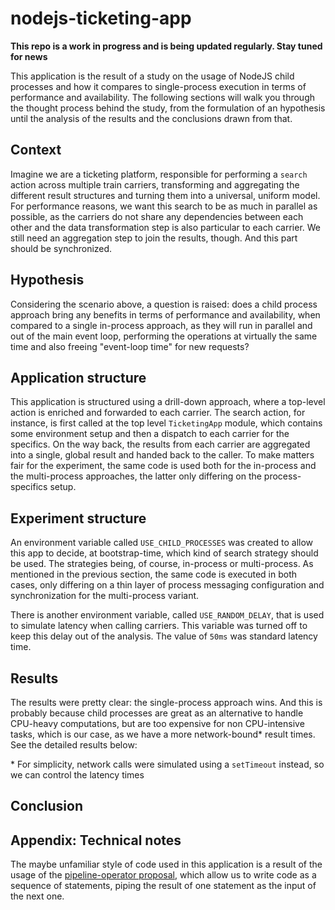 # nodejs-ticketing-app

**This repo is a work in progress and is being updated regularly. Stay tuned for news**

This application is the result of a study on the usage of NodeJS child processes and how it compares to single-process execution in terms of performance and availability. The following sections will walk you through the thought process behind the study, from the formulation of an hypothesis until the analysis of the results and the conclusions drawn from that.

## Context

Imagine we are a ticketing platform, responsible for performing a `search` action across multiple train carriers, transforming and aggregating the different result structures and turning them into a universal, uniform model. For performance reasons, we want this search to be as much in parallel as possible, as the carriers do not share any dependencies between each other and the data transformation step is also particular to each carrier. We still need an aggregation step to join the results, though. And this part should be synchronized.

## Hypothesis

Considering the scenario above, a question is raised: does a child process approach bring any benefits in terms of performance and availability, when compared to a single in-process approach, as they will run in parallel and out of the main event loop, performing the operations at virtually the same time and also freeing "event-loop time" for new requests?

## Application structure

This application is structured using a drill-down approach, where a top-level action is enriched and forwarded to each carrier. The search action, for instance, is first called at the top level `TicketingApp` module, which contains some environment setup and then a dispatch to each carrier for the specifics. On the way back, the results from each carrier are aggregated into a single, global result and handed back to the caller. To make matters fair for the experiment, the same code is used both for the in-process and the multi-process approaches, the latter only differing on the process-specifics setup.

## Experiment structure

An environment variable called `USE_CHILD_PROCESSES` was created to allow this app to decide, at bootstrap-time, which kind of search strategy should be used. The strategies being, of course, in-process or multi-process. As mentioned in the previous section, the same code is executed in both cases, only differing on a thin layer of process messaging configuration and synchronization for the multi-process variant.

There is another environment variable, called `USE_RANDOM_DELAY`, that is used to simulate latency when calling carriers. This variable was turned off to keep this delay out of the analysis. The value of `50ms` was standard latency time.

## Results

The results were pretty clear: the single-process approach wins. And this is probably because child processes are great as an alternative to handle CPU-heavy computations, but are too expensive for non CPU-intensive tasks, which is our case, as we have a more network-bound\* result times. See the detailed results below:

\* For simplicity, network calls were simulated using a `setTimeout` instead, so we can control the latency times

## Conclusion

## Appendix: Technical notes

The maybe unfamiliar style of code used in this application is a result of the usage of the [pipeline-operator proposal](https://github.com/tc39/proposal-pipeline-operator), which allow us to write code as a sequence of statements, piping the result of one statement as the input of the next one.
